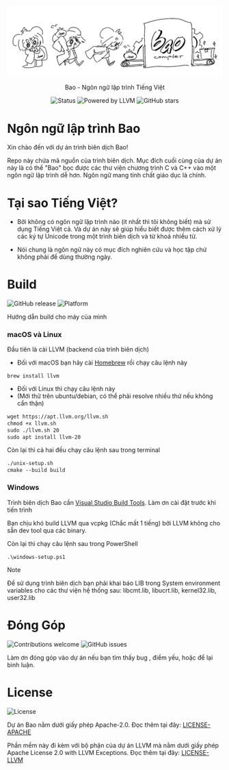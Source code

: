 <div align="center">
  <picture>
    <img src="./static/images/bao_lang.png">
  </picture>

  Bao - Ngôn ngữ lập trình Tiếng Việt

  ![Status](https://img.shields.io/badge/status-WIP-orange) ![Powered by LLVM](https://img.shields.io/badge/powered%20by-LLVM-darkgreen) ![GitHub stars](https://img.shields.io/github/stars/bao-langu/bao?style=social)
</div>

# Ngôn ngữ lập trình Bao
Xin chào đến với dự án trình biên dịch Bao!

Repo này chứa mã nguồn của trình biên dịch. Mục đích cuối cùng của dự án này là có thể "Bao" bọc được các thư viện chương trình C và C++ vào một ngôn ngữ lập trình dễ hơn. Ngôn ngữ mang tính chất giáo dục là chính.

# Tại sao Tiếng Việt?
- Bởi không có ngôn ngữ lập trình nào (ít nhất thì tôi không biết) mà sử dụng Tiếng Việt cả. Và dự án này sẽ giúp hiểu biết được thêm cách xử lý các ký tự Unicode trong một trình biên dịch và từ khoá nhiều từ.

- Nói chung là ngôn ngữ này có mục đích nghiên cứu và học tập chứ không phải để dùng thường ngày.

# Build
![GitHub release](https://img.shields.io/github/v/release/bao-langu/bao) ![Platform](https://img.shields.io/badge/platform-linux%20%7C%20macOS%20%7C%20windows-blue)

Hướng dẫn build cho máy của mình
### macOS và Linux

Đầu tiên là cài LLVM (backend của trình biên dịch)
- Đối với macOS bạn hãy cài [Homebrew](https://brew.sh)
rồi chạy câu lệnh này
```
brew install llvm
```
- Đối với Linux thì chạy câu lệnh này
- (Mới thử trên ubuntu/debian, có thể phải resolve nhiều thứ nếu không cẩn thận)
```
wget https://apt.llvm.org/llvm.sh
chmod +x llvm.sh
sudo ./llvm.sh 20
sudo apt install llvm-20
```
Còn lại thì cả hai đều chạy câu lệnh sau trong terminal
```
./unix-setup.sh
cmake --build build
```
### Windows
Trình biên dịch Bao cần [Visual Studio Build Tools](https://visualstudio.microsoft.com/visual-cpp-build-tools/). Làm ơn cài đặt trước khi tiến trình

Bạn chịu khó build LLVM qua vcpkg (Chắc mất 1 tiếng) bởi LLVM không cho sẵn dev tool qua các binary.

Còn lại thì chạy câu lệnh sau trong PowerShell
```
.\windows-setup.ps1
```

> [!NOTE]
> Để sử dụng trình biên dịch bạn phải khai báo LIB trong System environment variables cho các thư viện hệ thống sau: libcmt.lib, libucrt.lib, kernel32.lib, user32.lib

# Đóng Góp
![Contributions welcome](https://img.shields.io/badge/contributions-welcome-brightgreen) ![GitHub issues](https://img.shields.io/github/issues/bao-langu/bao)

Làm ơn đóng góp vào dự án nếu bạn tìm thấy bug , điểm yếu, hoặc để lại bình luận.

# License
![License](https://img.shields.io/github/license/bao-langu/bao)

Dự án Bao nằm dưới giấy phép Apache-2.0. Đọc thêm tại đây: [LICENSE-APACHE](LICENSE)

Phần mềm này đi kèm với bộ phận của dự án LLVM mà nằm dưới giấy phép Apache License 2.0 with LLVM Exceptions. Đọc thêm tại đây: [LICENSE-LLVM](LICENSE-LLVM.txt)